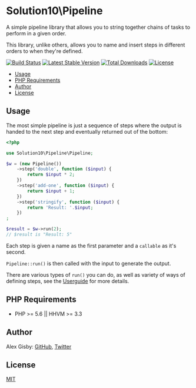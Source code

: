 # Solution10\Pipeline

A simple pipeline library that allows you to string together chains of tasks to perform in a given order.

This library, unlike others, allows you to name and insert steps in different orders to when they're defined.

[![Build Status](https://travis-ci.org/Solution10/pipeline.svg?branch=master)](https://travis-ci.org/Solution10/pipeline)
[![Latest Stable Version](https://poser.pugx.org/Solution10/pipeline/v/stable.svg)](https://packagist.org/packages/Solution10/pipeline)
[![Total Downloads](https://poser.pugx.org/Solution10/pipeline/downloads.svg)](https://packagist.org/packages/Solution10/pipeline)
[![License](https://poser.pugx.org/Solution10/pipeline/license.svg)](https://packagist.org/packages/Solution10/pipeline)

- [Usage](#usage)
- [PHP Requirements](#php-requirements)
- [Author](#author)
- [License](#license)

## Usage

The most simple pipeline is just a sequence of steps where the output is handed to the next step and eventually
returned out of the bottom:

```php
<?php

use Solution10\Pipeline\Pipeline;

$w = (new Pipeline())
    ->step('double', function ($input) {
        return $input * 2;
    })
    ->step('add-one', function ($input) {
        return $input + 1;
    })
    ->step('stringify', function ($input) {
        return 'Result: '.$input;
    })
;

$result = $w->run(2);
// $result is "Result: 5"
```

Each step is given a name as the first parameter and a `callable` as it's second.

`Pipeline::run()` is then called with the input to generate the output.

There are various types of `run()` you can do, as well as variety of ways of defining steps, see the
[Userguide](./docs/usage.md) for more details.

## PHP Requirements

- PHP >= 5.6 || HHVM >= 3.3

## Author

Alex Gisby: [GitHub](http://github.com/alexgisby), [Twitter](http://twitter.com/alexgisby)

## License

[MIT](http://github.com/Solution10/pipeline/tree/master/LICENSE.md)
